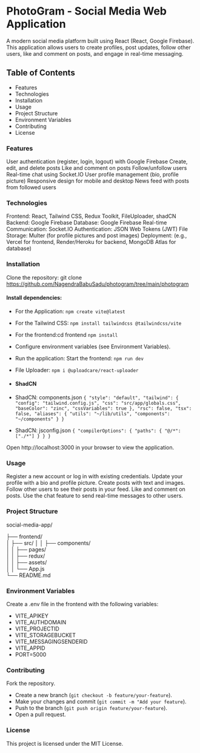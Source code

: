 # PhotoGram - Social Media Web Application

A modern social media platform built using React (React, Google Firebase). This application allows users to create profiles, post updates, follow other users, like and comment on posts, and engage in real-time messaging.

## Table of Contents

- Features
- Technologies
- Installation
- Usage
- Project Structure
- Environment Variables
- Contributing
- License

### Features

User authentication (register, login, logout) with Google Firebase
Create, edit, and delete posts
Like and comment on posts
Follow/unfollow users
Real-time chat using Socket.IO
User profile management (bio, profile picture)
Responsive design for mobile and desktop
News feed with posts from followed users

### Technologies

Frontend: React, Tailwind CSS, Redux Toolkit, FileUploader, shadCN
Backend: Google Firebase
Database: Google Firebase
Real-time Communication: Socket.IO
Authentication: JSON Web Tokens (JWT)
File Storage: Multer (for profile pictures and post images)
Deployment: (e.g., Vercel for frontend, Render/Heroku for backend, MongoDB Atlas for database)

### Installation

Clone the repository:
git clone https://github.com/NagendraBabuSadu/photogram/tree/main/photogram

#### Install dependencies:
- For the Application: `npm create vite@latest`

- For the Tailwind CSS: `npm install tailwindcss @tailwindcss/vite`

- For the frontend:cd frontend `npm install`

- Configure environment variables (see Environment Variables).

- Run the application: Start the frontend: `npm run dev`

- File Uploader: `npm i @uploadcare/react-uploader`

- #### ShadCN 
- ShadCN: components.json
`{
  "style": "default",
  "tailwind": {
    "config": "tailwind.config.js",
    "css": "src/app/globals.css",
    "baseColor": "zinc",
    "cssVariables": true
  },
  "rsc": false,
  "tsx": false,
  "aliases": {
    "utils": "~/lib/utils",
    "components": "~/components"
  }
}`

- ShadCN: jsconfig.json
`{
  "compilerOptions": {
    "paths": {
      "@/*": ["./*"]
    }
  }
}
`


Open http://localhost:3000 in your browser to view the application.

### Usage

Register a new account or log in with existing credentials.
Update your profile with a bio and profile picture.
Create posts with text and images.
Follow other users to see their posts in your feed.
Like and comment on posts.
Use the chat feature to send real-time messages to other users.

### Project Structure
social-media-app/

├── frontend/                  
│   ├── src/
│   │   ├── components/        
│   │   ├── pages/             
│   │   ├── redux/              
│   │   ├── assets/             
│   │   └── App.js              
└── README.md                   

### Environment Variables
Create a .env file in the frontend with the following variables:
- VITE_APIKEY
- VITE_AUTHDOMAIN
- VITE_PROJECTID
- VITE_STORAGEBUCKET
- VITE_MESSAGINGSENDERID
- VITE_APPID
- PORT=5000




### Contributing

Fork the repository.
- Create a new branch (`git checkout -b feature/your-feature`).
- Make your changes and commit (`git commit -m "Add your feature`).
- Push to the branch (`git push origin feature/your-feature`).
- Open a pull request.

### License
This project is licensed under the MIT License.
